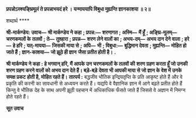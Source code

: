 **प्रपन्नोऽस्श्यङ्घ्रिमूलं ते प्रपन्नाभयदं हरे ।** **यन्माययापि विबुधा मुह्यन्ति ज्ञानकाशया ॥ २॥** 

शब्दार्थ **** 

**श्री-मार्कण्डेय: उवाच—** **श्री मार्कण्डेय ने कहा** **; प्रपन्न:—** **शरणागत** **; अस्मि—** **मैं हूँ** **; अङ्घ्रि-मूलम्—** **चरणकमलों के** **तलवों** **; ते—** **तुश्हारा** **; प्रपन्न—** **शरण लेने वालों का** **; अभय-दम्—** **अभय दान देने वाला** **; हरे—** **हे हरि** **; यत्-मायया—** **जिसकी माया से** **; अपि—** **भी** **; विबुधा:—** **बुद्धिमान देवता** **; मुह्यन्ति—** **मोहित हो जाते हैं** **; ज्ञान-काशया—** **जो झूठे ही ज्ञान** **जैसा प्रतीत होती है।** **.** 

**श्री मार्कण्डेय ने कहा : हे भगवान् हरि, मैं आपके उन चरणकमलों के तलवों की** **शरण ग्रहण करता हूँ जो उनकी शरण ग्रहण करने वालों को अभय दान देते हैं। बड़े-बड़े** **देवता भी आपकी माया से जो ज्ञान के वेश में उनके समक्ष प्रकट होती है, मोहित रहते हैं।** **तात्पर्य :** बद्धजीव भौतिक इन्द्रियतृप्ति के प्रति आकृष्ट होते हैं और वे प्रकृति की करनी का सावधानी से अध्ययन करते हैं। यद्यपि वे वैज्ञानिक ज्ञान में आगे बढ़ते प्रतीत होते हैं किन्तु वे भौतिक देह के साथ अपनी झूठी पहचान में अधिकाधिक फँसते जाते हैं जिससे वे अज्ञान में निमग्न होते रहते हैं।  

**सूत उवाच** 
